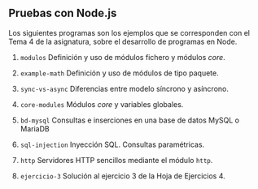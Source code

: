 ## Pruebas con Node.js

Los siguientes programas son los ejemplos que se corresponden con el Tema 4 de la asignatura, sobre el desarrollo de programas en Node.

1. `modulos`
Definición y uso de módulos fichero y módulos *core*.

2. `example-math`
Definición y uso de módulos de tipo paquete.

3. `sync-vs-async`
Diferencias entre modelo síncrono y asíncrono.

4. `core-modules`
Módulos *core* y variables globales.

5. `bd-mysql`
Consultas e inserciones en una base de datos MySQL o MariaDB

6. `sql-injection`
Inyección SQL. Consultas paramétricas.

7. `http`
Servidores HTTP sencillos mediante el módulo `http`.

8. `ejercicio-3`
Solución al ejercicio 3 de la Hoja de Ejercicios 4.
